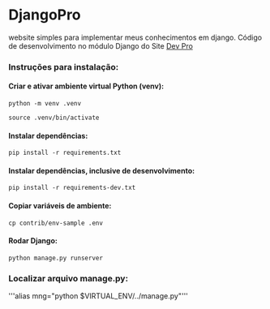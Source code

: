 # DjangoPro
website simples para implementar meus conhecimentos em django.
Código de desenvolvimento no módulo Django do Site [Dev Pro](https://pythonpro.com.br/)

### <strong>Instruções para instalação</strong>:

#### Criar e ativar ambiente virtual Python (venv):

```python -m venv .venv```

```source .venv/bin/activate```

#### <strong>Instalar dependências</strong>:

```pip install -r requirements.txt```

#### <strong>Instalar dependências, inclusive de desenvolvimento</strong>:

```pip install -r requirements-dev.txt```

#### Copiar variáveis de ambiente:

```cp contrib/env-sample .env```

#### Rodar Django:

```python manage.py runserver```

### Localizar arquivo manage.py:

'''alias mng="python $VIRTUAL_ENV/../manage.py"'''